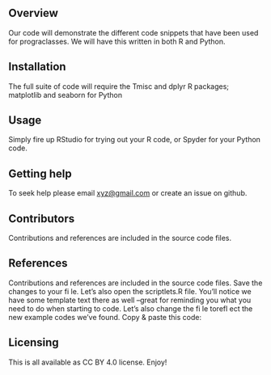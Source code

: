 ## Overview
Our code will demonstrate the different code snippets that have been used for prograclasses. We will have this written in both R and Python.

## Installation
The full suite of code will require the Tmisc and dplyr R packages;
matplotlib and seaborn for Python

## Usage
Simply fire up RStudio for trying out your R code, or Spyder for your Python code.

## Getting help
To seek help please email xyz@gmail.com or create an issue on github.

## Contributors
Contributions and references are included in the source code files.

## References
Contributions and references are included in the source code files.
Save the changes to your fi le.
Let’s also open the scriptlets.R file. You’ll notice we have some template text there as well –great for reminding you what you need to do when starting to code. Let’s also change the fi le torefl ect the new example codes we’ve found. Copy & paste this code:

## Licensing
This is all available as CC BY 4.0 license. Enjoy!

